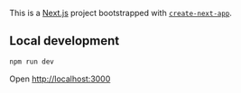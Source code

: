 This is a [Next.js](https://nextjs.org/) project bootstrapped with [`create-next-app`](https://github.com/vercel/next.js/tree/canary/packages/create-next-app).

## Local development

```bash
npm run dev
```

Open [http://localhost:3000](http://localhost:3000)
